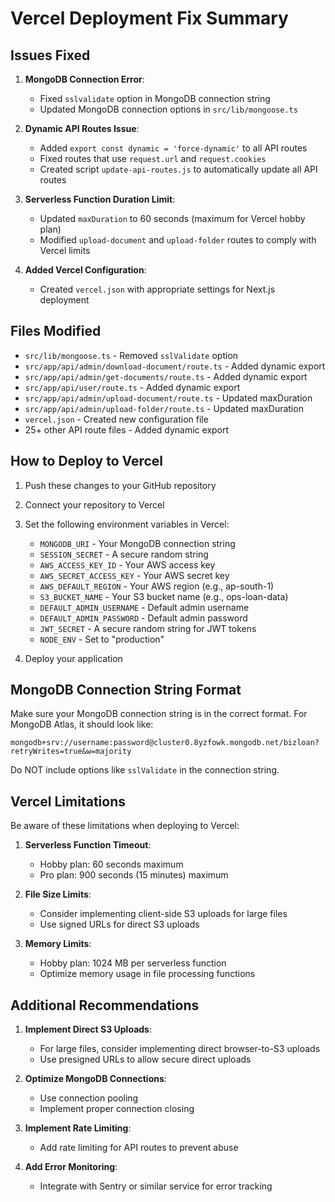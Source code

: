 # Vercel Deployment Fix Summary

## Issues Fixed

1. **MongoDB Connection Error**: 
   - Fixed `sslvalidate` option in MongoDB connection string
   - Updated MongoDB connection options in `src/lib/mongoose.ts`

2. **Dynamic API Routes Issue**:
   - Added `export const dynamic = 'force-dynamic'` to all API routes
   - Fixed routes that use `request.url` and `request.cookies`
   - Created script `update-api-routes.js` to automatically update all API routes

3. **Serverless Function Duration Limit**:
   - Updated `maxDuration` to 60 seconds (maximum for Vercel hobby plan)
   - Modified `upload-document` and `upload-folder` routes to comply with Vercel limits

4. **Added Vercel Configuration**:
   - Created `vercel.json` with appropriate settings for Next.js deployment

## Files Modified

- `src/lib/mongoose.ts` - Removed `sslValidate` option
- `src/app/api/admin/download-document/route.ts` - Added dynamic export
- `src/app/api/admin/get-documents/route.ts` - Added dynamic export
- `src/app/api/user/route.ts` - Added dynamic export
- `src/app/api/admin/upload-document/route.ts` - Updated maxDuration
- `src/app/api/admin/upload-folder/route.ts` - Updated maxDuration
- `vercel.json` - Created new configuration file
- 25+ other API route files - Added dynamic export

## How to Deploy to Vercel

1. Push these changes to your GitHub repository
2. Connect your repository to Vercel
3. Set the following environment variables in Vercel:
   - `MONGODB_URI` - Your MongoDB connection string
   - `SESSION_SECRET` - A secure random string
   - `AWS_ACCESS_KEY_ID` - Your AWS access key
   - `AWS_SECRET_ACCESS_KEY` - Your AWS secret key
   - `AWS_DEFAULT_REGION` - Your AWS region (e.g., ap-south-1)
   - `S3_BUCKET_NAME` - Your S3 bucket name (e.g., ops-loan-data)
   - `DEFAULT_ADMIN_USERNAME` - Default admin username
   - `DEFAULT_ADMIN_PASSWORD` - Default admin password
   - `JWT_SECRET` - A secure random string for JWT tokens
   - `NODE_ENV` - Set to "production"

4. Deploy your application

## MongoDB Connection String Format

Make sure your MongoDB connection string is in the correct format. For MongoDB Atlas, it should look like:

```
mongodb+srv://username:password@cluster0.8yzfowk.mongodb.net/bizloan?retryWrites=true&w=majority
```

Do NOT include options like `sslValidate` in the connection string.

## Vercel Limitations

Be aware of these limitations when deploying to Vercel:

1. **Serverless Function Timeout**: 
   - Hobby plan: 60 seconds maximum
   - Pro plan: 900 seconds (15 minutes) maximum

2. **File Size Limits**:
   - Consider implementing client-side S3 uploads for large files
   - Use signed URLs for direct S3 uploads

3. **Memory Limits**:
   - Hobby plan: 1024 MB per serverless function
   - Optimize memory usage in file processing functions

## Additional Recommendations

1. **Implement Direct S3 Uploads**:
   - For large files, consider implementing direct browser-to-S3 uploads
   - Use presigned URLs to allow secure direct uploads

2. **Optimize MongoDB Connections**:
   - Use connection pooling
   - Implement proper connection closing

3. **Implement Rate Limiting**:
   - Add rate limiting for API routes to prevent abuse

4. **Add Error Monitoring**:
   - Integrate with Sentry or similar service for error tracking 